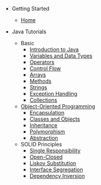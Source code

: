 * Getting Started
  * [Home](/)  

* Java Tutorials
  * Basic
    * [Introduction to Java](/blogs/java/basic/Introduction.md)
    * [Variables and Data Types](/blogs/java/basic/VariablesAndDataTypes.md)
    * [Operators](/blogs/java/basic/Operators.md)
    * [Control Flow](/blogs/java/basic/ControlFlow.md)
    * [Arrays](/blogs/java/basic/Arrays.md)
    * [Methods](/blogs/java/basic/Methods.md)
    * [Strings](/blogs/java/basic/Strings.md)
    * [Exception Handling](/blogs/java/basic/ExceptionHandling.md)
    * [Collections](/blogs/java/basic/Collections.md)
  * [Object-Oriented Programming](/blogs/java/oops/_coverpage.md)  
    * [Encapsulation](/blogs/java/oops/Encapsulation.md)
    * [Classes and Objects](/blogs/java/oops/ClassesAndObjects.md)
    * [Inheritance](/blogs/java/oops/Inheritance.md)
    * [Polymorphism](/blogs/java/oops/Polymorphism.md)
    * [Abstraction](/blogs/java/oops/Abstraction.md)
  * SOLID Principles
    * [Single Responsibility](/blogs/java/solid/SingleResponsibility.md)
    * [Open-Closed](/blogs/java/solid/OpenClosed.md)
    * [Liskov Substitution](/blogs/java/solid/LiskovSubstitution.md)
    * [Interface Segregation](/blogs/java/solid/InterfaceSegregation.md)
    * [Dependency Inversion](/blogs/java/solid/DependencyInversion.md)

